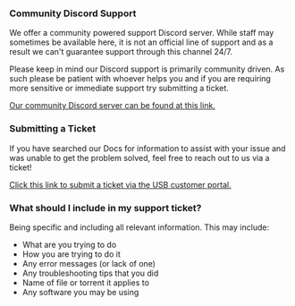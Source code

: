 ### Community Discord Support

We offer a community powered support Discord server. While staff may sometimes be available here, it is not an official line of support and as a result we can't guarantee support through this channel 24/7.

Please keep in mind our Discord support is primarily community driven. As such please be patient with whoever helps you and if you are requiring more sensitive or immediate support try submitting a ticket.

[Our community Discord server can be found at this link.](https://discord.com/invite/YXGYS9D)

### Submitting a Ticket

If you have searched our Docs for information to assist with your issue and was unable to get the problem solved, feel free to reach out to us via a ticket!

[Click this link to submit a ticket via the USB customer portal.](https://my.ultraseedbox.com/submitticket.php)

### What should I include in my support ticket?

Being specific and including all relevant information. This may include:

* What are you trying to do
* How you are trying to do it
* Any error messages (or lack of one)
* Any troubleshooting tips that you did
* Name of file or torrent it applies to
* Any software you may be using